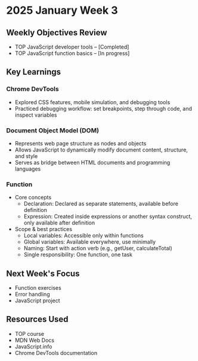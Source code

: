 # 2025 January Week 3

## Weekly Objectives Review
- TOP JavaScript developer tools – [Completed]
- TOP JavaScript function basics – [In progress]

## Key Learnings
### Chrome DevTools
- Explored CSS features, mobile simulation, and debugging tools
- Practiced debugging workflow: set breakpoints, step through code, and inspect variables

### Document Object Model (DOM)
- Represents web page structure as nodes and objects
- Allows JavaScript to dynamically modify document content, structure, and style
- Serves as bridge between HTML documents and programming languages

### Function
- Core concepts
  - Declaration: Declared as separate statements, available before definition
  - Expression: Created inside expressions or another syntax construct, only available after definition
- Scope & best practices 
  - Local variables: Accessible only within functions
  - Global variables: Available everywhere, use minimally
  - Naming: Start with action verb (e.g., getUser, calculateTotal)
  - Single responsibility: One function, one task

## Next Week's Focus
- Function exercises
- Error handling
- JavaScript project

## Resources Used
- TOP course
- MDN Web Docs
- JavaScript.info
- Chrome DevTools documentation